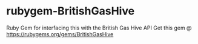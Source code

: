 # rubygem-BritishGasHive
Ruby Gem for interfacing this with the British Gas Hive API
Get this gem @ https://rubygems.org/gems/BritishGasHive
